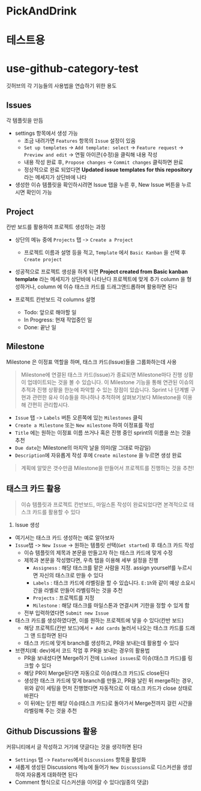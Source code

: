 # PickAndDrink



# 테스트용

# use-github-category-test

깃허브의 각 기능들의 사용법을 연습하기 위한 용도

## Issues
각 템플릿을 만듬

- settings 항목에서 생성 가능
  - 조금 내려가면 `Features` 항목의 `Issue` 설정이 있음
  - `Set up templetes`  ->  `Add template: select`  ->  `Feature request` ->  `Preview and edit`  ->  연필 아이콘(수정)을 클릭해 내용 작성
  - 내용 작성 완료 후, `Propose changes` ->  `Commit changes` 클릭하면 완료
  - 정상적으로 완료 되었다면 **Updated issue templates for this repository** 라는 메세지가 상단바에 나타
- 생성한 이슈 템플릿을 확인하시려면 Issue 탭을 누른 후, New Issue 버튼을 누르시면 확인이 가능

## Project
칸반 보드를 활용하여 프로젝트 생성하는 과정

- 상단의 메뉴 중에 `Projects` 탭  ->  `Create a Project`
  - 프로젝트 이름과 설명 등을 적고, `Template` 에서 `Basic Kanban` 을 선택 후 `Create project`

- 성공적으로 프로젝트 생성을 하게 되면 **Project created from Basic kanban template** 라는 메세지가 상단바에 나타난다
프로젝트에 맞게 추가 column 을 형성하거나, column 에 이슈 태스크 카드를 드래그앤드롭하며 활용하면 된다

- 프로젝트 칸반보드 각 columns 설명
  - Todo: 앞으로 해야할 일
  - In Progress: 현재 작업중인 일
  - Done: 끝난 일

## Milestone
Milestone 은 이정표 역할을 하며, 태스크 카드(Issue)들을 그룹화하는데 사용

> Milestone에 연결된 태스크 카드(Issue)가 종료되면 Milestone마다 진행 상황이 업데이트되는 것을 볼 수 있습니다. 
> 이 Milestone 기능을 통해 연관된 이슈의 추적과 진행 상황을 한눈에 파악할 수 있는 장점이 있습니다. 
> Sprint 나 단계별 구현과 관련한 유사 이슈들을 하나하나 추적하며 살펴보기보다 Milestone을 이용해 간편히 관리합시다.

- `Issue` 탭 ->  `Labels` 버튼 오른쪽에 있는 `Milestones` 클릭
- `Create a Milestone` 또는 `New milestone` 하여 이정표를 작성
- `Title` 에는 원하는 이정표 이름 쓰거나 혹은 진행 중인 sprint의 이름을 쓰는 것을 추천
- `Due date`는 Milestone의 마지막 날을 의미(말 그대로 마감일)
- `Description`에 자유롭게 작성 후에 `Create milestone` 을 누르면 생성 완료

> 계획에 알맞은 갯수만큼 Milestone을 만들어서 프로젝트를 진행하는 것을 추천!

## 태스크 카드 활용

> 이슈 템플릿과 프로젝트 칸반보드, 마일스톤 작성이 완료되었다면 본격적으로 태스크 카드를 활용할 수 있다

1. Issue 생성
  - 여기서는 태스크 카드 생성하는 예로 알아보자 
  - `Issue`탭 ->  `New Issue`  -> 원하는 템플릿 선택(`Get started`) 후 태스크 카드 작성
    - 이슈 템플릿의 제목과 본문을 만들고자 하는 태스크 카드에 맞게 수정
    - 제목과 본문을 작성했다면, 우측 탭을 이용해 세부 설정을 진행
      - `Assigness` : 해당 태스크를 맡은 사람을 지정. assign yourself를 누르시면 자신의 태스크로 만들 수 있다
      - `Labels` : 태스크 카드에 라벨링을 할 수 있습니다. `E:1h`와 같이 예상 소요시간을 라벨로 만들어 라벨링하는 것을 추천
      - `Projects` : 프로젝트를 지정
      - `Milestone` : 해당 태스크를 마일스톤과 연결시켜 기한을 정할 수 있게 함
    - 전부 입력하였다면 `Submit new Issue`
  - 태스크 카드를 생성하였다면, 이를 원하는 프로젝트에 넣을 수 있다(칸반 보드)
    - 해당 프로젝트(칸반 보드)에서 `+ Add cards` 눌러서 나오는 태스크 카드를 드래그 앤 드랍하면 된다
    - 태스크 카드에 맞게 branch를 생성하고, PR을 보내는데 활용할 수 있다
  - 브랜치(예: dev)에서 코드 작업 후 PR을 보내는 경우의 활용법
    - PR을 보내셨다면 Merge하기 전에 `Linked issues`로 이슈(태스크 카드)를 링크할 수 있다
    - 해당 PR이 Merge된다면 자동으로 이슈(태스크 카드)도 close된다
    - 생성한 태스크 카드에 맞게 branch를 만들고, PR을 날린 뒤 merge하는 경우, 위와 같이 세팅을 먼저 진행했다면 자동적으로 이 태스크 카드가 close 상태로 바뀐다
    - 이 뒤에는 닫힌 해당 이슈(태스크 카드)로 돌아가서 Merge전까지 걸린 시간을 라벨링해 주는 것을 추천

## Github Discussions 활용

커뮤니티에서 글 작성하고 거기에 댓글다는 것을 생각하면 된다

- `Settings` 탭  ->  `Features`에서 `Discussions` 항목을 활성화
- 새롭게 생성된 Discussions 메뉴에 들어가 `New Discussions`로 디스커션을 생성하여 자유롭게 대화하면 된다
- Comment 형식으로 디스커션을 이어갈 수 있다(일종의 댓글)

